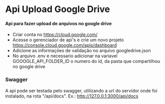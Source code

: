 # Api Upload Google Drive

#### Api para fazer upload de arquivos no google drive

- Criar conta no https://cloud.google.com/
- Acesse o gerenciador de api's e crie um novo projeto https://console.cloud.google.com/apis/dashboard
- Adicione as informações de validação no arquivo googledrive.json
- No arquivo .env e necessario adicionar na variavel GOOOGLE_API_FOLDER_ID o numero do id, da pasta que compartilhou no google drive

### Swagger
A api pode ser testada pelo swagger, utilizando a url do servidor onde foi instalado, na rota "/api/docs". Ex.: http://127.0.0.1:3000/api/docs
